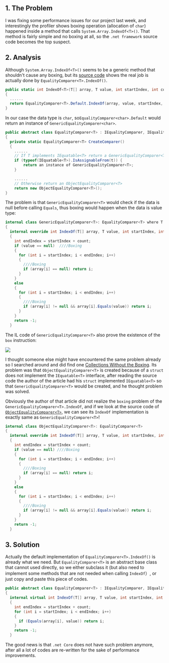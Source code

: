 ## 1. The Problem

I was fixing some performance issues for our project last week, and interestingly the profiler shows boxing operation (allocation of `char`) happened inside a method that calls `System.Array.IndexOf<T>()`. That method is fairly simple and no boxing at all, so the `.net framework` source code becomes the top suspect.

## 2. Analysis

Although `System.Array.IndexOf<T>()` seems to be a generic method that shouldn't cause any boxing, but its [source code](https://referencesource.microsoft.com/#mscorlib/system/array.cs,35ebfdcba4f0e942) shows the real job is actually done by `EqualityComparer<T>.IndexOf()`.

```c#
public static int IndexOf<T>(T[] array, T value, int startIndex, int count) 
{
  ......
  return EqualityComparer<T>.Default.IndexOf(array, value, startIndex, count);
}
```

In our case the data type is `char`, so`EqualityComparer<char>.Default` would return an instance of `GenericEqualityComparer<char>`.


```c#
public abstract class EqualityComparer<T> : IEqualityComparer, IEqualityComparer<T>
{
  private static EqualityComparer<T> CreateComparer() 
  {
    ......
    // If T implements IEquatable<T> return a GenericEqualityComparer<T>
    if (typeof(IEquatable<T>).IsAssignableFrom(t)) {
        return an instance of GenericEqualityComparer<T>;
    }

    ......
    // Otherwise return an ObjectEqualityComparer<T>
    return new ObjectEqualityComparer<T>();
}
```

The problem is that `GenericEqualityComparer<T>` would check if the data is null before calling `Equals`, thus boxing would happen when the data is value type:

```c#
internal class GenericEqualityComparer<T>: EqualityComparer<T> where T: IEquatable<T>
{
  internal override int IndexOf(T[] array, T value, int startIndex, int count) 
  {
    int endIndex = startIndex + count;
    if (value == null)  ////Boxing
    {
      for (int i = startIndex; i < endIndex; i++) 
      {
        ////Boxing
        if (array[i] == null) return i;
      }
    }
    else 
    {
      for (int i = startIndex; i < endIndex; i++) 
      {
        ////Boxing
        if (array[i] != null && array[i].Equals(value)) return i;
      }
    }
    return -1;
  }
```

The IL code of `GenericEqualityComparer<T>` also prove the existence of the `box` instruction:

![](https://filedn.com/lCdMuPWubK2H86dRAWfspRh/BlogImages/System.Array.IndexOf.png)

I thought someone else might have encountered the same problem already so I searched around and did find one [Collections Without the Boxing](https://www.jacksondunstan.com/articles/5148). Its problem was that `ObjectEqualityComparer<T>` is created because of a `struct` does not implement the `IEquatable<T>` interface, after reading the source code the author of the article had his `struct` implemented `IEquatable<T>` so that `GenericEqualityComparer<T>` would be created, and he thought problem was solved.

Obviously the author of that article did not realize the `boxing` problem of the `GenericEqualityComparer<T>.IndexOf`, and if we look at the source code of [`ObjectEqualityComparer<T>`](
https://referencesource.microsoft.com/#mscorlib/system/collections/generic/equalitycomparer.cs,ac282b3e1817bb9b), we can see its `IndexOf` implementation is exactly same as `GenericEqualityComparer<T>`!

```c#
internal class ObjectEqualityComparer<T>: EqualityComparer<T>
{
  internal override int IndexOf(T[] array, T value, int startIndex, int count) 
  {
    int endIndex = startIndex + count;
    if (value == null) ////Boxing
    {
      for (int i = startIndex; i < endIndex; i++) 
      {
        ////Boxing
        if (array[i] == null) return i;
      }
    }
    else 
    {
      for (int i = startIndex; i < endIndex; i++) 
      {
        ////Boxing
        if (array[i] != null && array[i].Equals(value)) return i;
      }
    }
    return -1;
  }
```

## 3. Solution

Actually the default implementation of `EqualityComparer<T>.IndexOf()` is already what we need. But `EqualityComparer<T>` is an abstract base class that cannot used directly, so we either subclass it (but also need to implement some methods that are not needed when calling `IndexOf`）, or just copy and paste this piece of codes.

```c#
public abstract class EqualityComparer<T> : IEqualityComparer, IEqualityComparer<T>
{
  internal virtual int IndexOf(T[] array, T value, int startIndex, int count) 
  {
    int endIndex = startIndex + count;
    for (int i = startIndex; i < endIndex; i++) 
    {
      if (Equals(array[i], value)) return i;
    }
    return -1;
  }
```

The good news is that `.net Core` does not have such problem anymore, after all a lot of codes are re-written for the sake of performance improvements.